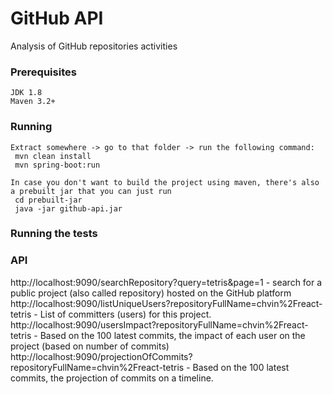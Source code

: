 # GitHub API

Analysis of GitHub repositories activities

### Prerequisites


```
JDK 1.8
Maven 3.2+
```

### Running


```
Extract somewhere -> go to that folder -> run the following command:
 mvn clean install
 mvn spring-boot:run 
```

```
In case you don't want to build the project using maven, there's also a prebuilt jar that you can just run
 cd prebuilt-jar             
 java -jar github-api.jar
```


### Running the tests


### API 
http://localhost:9090/searchRepository?query=tetris&page=1 - search for a public project (also called repository) hosted on the GitHub platform
http://localhost:9090/listUniqueUsers?repositoryFullName=chvin%2Freact-tetris - List of committers (users) for this project.
http://localhost:9090/usersImpact?repositoryFullName=chvin%2Freact-tetris - Based on the 100 latest commits, the impact of each user on the project (based on
 number of commits)
http://localhost:9090/projectionOfCommits?repositoryFullName=chvin%2Freact-tetris -  Based on the 100 latest commits, the projection of commits on a timeline.
